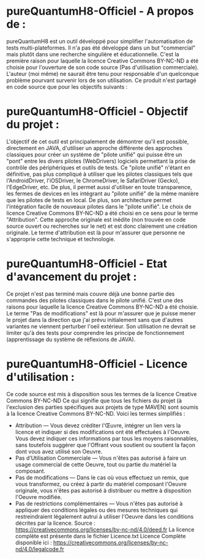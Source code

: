 # pureQuantumH8-Officiel - A propos de :
pureQuantumH8 est un outil développé pour simplifier l'automatisation de tests multi-plateformes.
Il n'a pas été développé dans un but "commercial" mais plutôt dans une recherche singulière et éducationnelle. C'est la première raison pour laquelle la licence Creative Commons BY-NC-ND a été choisie pour l'ouverture de son code source (Pas d'utilisation commerciale).
L'auteur (moi même) ne saurait être tenu pour responsable d'un quelconque problème pourvant survenir lors de son utilisation. Ce produit n'est partagé en code source que pour les objectifs suivants :

# pureQuantumH8-Officiel - Objectif du projet :
L'objectif de cet outil est principalement de démontrer qu'il est possible, directement en JAVA, d'utiliser un approche différente des approches classiques pour créer un système de "pilote unifié" qui puisse être un "pont" entre les divers pilotes (WebDrivers) logiciels permettant la prise de contrôle des périphériques et outils de tests.
Ce "pilote unifié" n'étant en définitive, pas plus compliqué à utiliser que les pilotes classiques tels que l'AndroidDriver, l'iOSDriver, le ChromeDriver, le SafariDriver (Gecko), l'EdgeDriver, etc.
De plus, il permet aussi d'utiliser en toute transparence, les fermes de devices en les intégrant au "pilote unifié" de la même manière que les pilotes de tests en local.
De plus, son architecture permet l'intégration facile de nouveaux pilotes dans le "pilote unifié".
Le choix de licence Creative Commons BY-NC-ND a été choisi en ce sens pour le terme "Attribution". Cette approche originale est inédite (non trouvée en code source ouvert ou recherches sur le net) et est donc clairement une création originale. Le terme d'attribution est là pour m'assurer que personne ne s'approprie cette technique et technologie.

# pureQuantumH8-Officiel - Etat d'avancement du projet :
Ce projet n'est pas terminé mais couvre déjà une bonne partie des commandes des pilotes classiques dans le pilote unifié. C'est une des raisons pour laquelle la licence Creative Commons BY-NC-ND a été choisie. Le terme "Pas de modifications" est là pour m'assurer que je puisse mener le projet dans la direction que j'ai prévu initialement sans que d'autres variantes ne viennent perturber l'oeil extérieur. Son utilisation ne devrait se limiter qu'à des tests pour comprendre les principe de fonctionnement (apprentissage du système de réflexions de JAVA).

# pureQuantumH8-Officiel - Licence d'utilisation :
Ce code source est mis à disposition sous les termes de la licence Creative Commons BY-NC-ND
Ce qui signifie que tous les fichiers du projet (à l'exclusion des parties spécifiques aux projets de type MAVEN) sont soumis à la licence Creative Commons BY-NC-ND.
Voici les termes simplifiés :
* Attribution — Vous devez créditer l'Œuvre, intégrer un lien vers la licence et indiquer si des modifications ont été effectuées à l'Oeuvre. Vous devez indiquer ces informations par tous les moyens raisonnables, sans toutefois suggérer que l'Offrant vous soutient ou soutient la façon dont vous avez utilisé son Oeuvre.
* Pas d’Utilisation Commerciale — Vous n'êtes pas autorisé à faire un usage commercial de cette Oeuvre, tout ou partie du matériel la composant.
* Pas de modifications — Dans le cas où vous effectuez un remix, que vous transformez, ou créez à partir du matériel composant l'Oeuvre originale, vous n'êtes pas autorisé à distribuer ou mettre à disposition l'Oeuvre modifiée.
* Pas de restrictions complémentaires — Vous n'êtes pas autorisé à appliquer des conditions légales ou des mesures techniques qui restreindraient légalement autrui à utiliser l'Oeuvre dans les conditions décrites par la licence.
Source : https://creativecommons.org/licenses/by-nc-nd/4.0/deed.fr
La licence complète est présente dans le fichier Licence.txt
Licence Complète disponible ici : https://creativecommons.org/licenses/by-nc-nd/4.0/legalcode.fr
